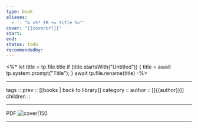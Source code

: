 ```yaml
---
type: book
aliases:
  - '- "& <%* tR += title %>"'
cover: "{{coverUrl}}"
start: 
end: 
status: todo
recommendedby:
---
```


<%*
let title = tp.file.title
if (title.startsWith("Untitled"))
{
title = await tp.system.prompt("Title");
}
await tp.file.rename(title)
-%>


---
tags ::
prev :: [[books | back to library]]
category ::
author :: [[{{author}}]]
children ::

---
PDF
![cover|150]({{coverUrl}})

---
